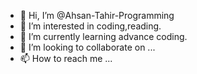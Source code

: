 - 👋 Hi, I’m @Ahsan-Tahir-Programming
- 👀 I’m interested in coding,reading.
- 🌱 I’m currently learning advance coding.
- 💞️ I’m looking to collaborate on ...
- 📫 How to reach me ...

<!---
Ahsan-Tahir-Programming/Ahsan-Tahir-Programming is a ✨ special ✨ repository because its `README.md` (this file) appears on your GitHub profile.
You can click the Preview link to take a look at your changes.
--->
